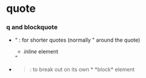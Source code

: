 # quote

### q and blockquote
* <q> : for shorter quotes (normally " around the quote)
    * *inline* element
* <blockquote>: to break out on its own 
    * *block* element
